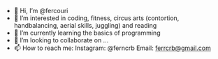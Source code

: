 - 👋 Hi, I’m @fercouri
- 👀 I’m interested in coding, fitness, circus arts (contortion, handbalancing, aerial skills, juggling) and reading
- 🌱 I’m currently learning the basics of programming 
- 💞️ I’m looking to collaborate on ...
- 📫 How to reach me: 
Instagram: @ferncrb 
Email: ferrcrb@gmail.com

<!---
fercouri/fercouri is a ✨ special ✨ repository because its `README.md` (this file) appears on your GitHub profile.
You can click the Preview link to take a look at your changes.
--->
